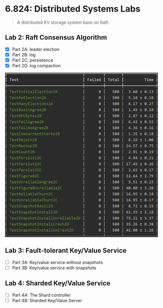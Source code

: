 # 6.824: Distributed Systems Labs

> A distributed KV storage system base on Raft.

## Lab 2: Raft Consensus Algorithm

- [x] Part 2A: leader election
- [x] Part 2B: log
- [x] Part 2C: persistence
- [x] Part 2D: log compaction

![Lab2](img/Lab2.png)

## Lab 3: Fault-tolerant Key/Value Service

- [ ] Part 3A: Key/value service without snapshots
- [ ] Part 3B: Key/value service with snapshots

## Lab 4: Sharded Key/Value Service

- [ ] Part 4A: The Shard controller
- [ ] Part 4B: Sharded Key/Value Server